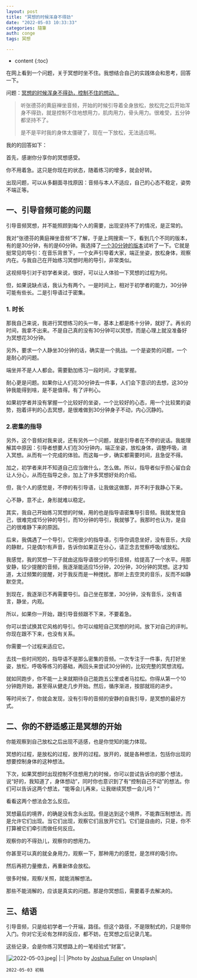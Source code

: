 ```yaml
---
layout: post
title: "冥想的时候浑身不得劲"
date: "2022-05-03 10:33:33"
categories: 隨筆
auth: conge
tags: 冥想

---
```

* content
{:toc}

在网上看到一个问题，关于冥想时坐不住。我想结合自己的实践体会和思考，回答一下。

问题：[冥想的时候浑身不得劲，控制不住的想动。](https://www.douban.com/group/topic/265826085/)

> 听张德芬的黄庭禅坐音频，开始的时候引导着全身放松，放松完之后开始浑身不得劲，就是控制不住地想用力，肌肉用力，骨头用力。很难受，五分钟都坚持不了。
>
> 是不是平时我的身体太僵硬了，现在一下放松，无法适应啊。

我的的回答如下：





首先，感谢你分享你的冥想感受。

你不用着急。这只是你现在的状态，随着练习的增多，就会好转。

出现问题，可以从多翻面寻找原因：音频与本人不适应，自己的心态不稳定，姿势不端正等。

## 一、引导音频可能的问题

引导音频冥想，并不能照顾到每个人的需要，出现坚持不了的情况，是正常的。

我对“张德芬的黄庭禅坐音频”不了解，于是上网搜索一下，看到几个不同的版本，有的是30分钟，有的是60分钟。我选择了[一个30分钟的版本](https://www.ixigua.com/6796491221448524291?wid_try=1)试听了一下。它就是挺常见的导引：在音乐背景下，一个女声引导着大家，端正坐姿，放松身体，观察内在。与我自己在开始练习冥想时用的导引，非常类似。

这视频导引对于初学者来说，很好，可以让人体验一下冥想的过程为何。

但，如果说缺点话，我认为有两个。一是时间上，相对于初学者的能力，30分钟可能有些长。二是引导语过于密集。

### 1. 时长

那我自己来说，我进行冥想练习的头一年，基本上都是练十分钟，就好了。再长的时间，我拿不出来。不是自己真的没有30分钟可以冥想，而是心理上就没准备好为冥想花30分钟。

另外，要求一个人静坐30分钟的话，确实是一个挑战。一个是姿势的问题，一个是耐心的问题。

端坐并不是人人都会。需要勤加练习一段时间，才能掌握。

耐心更是问题。如果你让人们花30分钟去一件事，人们会下意识的去想，这30分钟我能得到啥，是不是值得。有了评判心。

如果初学者并没有掌握一个比较好的坐姿，一个比较好的心态，用一个比较累的姿势，抱着评判的心去冥想，是很难做到30分钟身子不动，内心沉静的。

### 2.密集的指导

另外，这个音频对我来说，还有另外一个问题，就是引导者在不停的说话。我能理解其中原因：引导者想要人们在30分钟内，端正坐姿，放松身体，调整呼吸，进入冥想。从而有一个完成的体验。而这每一步，确实都需要时间，且急促不得。

加之，初学者来并不知道自己应当做什么，怎么做。所以，指导者似乎担心留白会让人分心，从而在指导之余，加上了许多冥想好处的介绍。

但，我个人的感觉是，不停的有引导语，让我做这做那，并不利于我静心下来。

心不静，意不止，身形就难以稳定。

其实，我自己开始练习冥想的时候，用的也是指导语密集导引音频。我就发觉自己，很难完成15分钟的导引，而10分钟的导引，我就够了。我那时也认为，是自己的很难静下来的原因。

后来，我偶遇了一个导引，它用很少的指导语，引导你调息坐好，没有音乐，大段的静默，只是偶尔有声音，告诉你如果正在分心，请正念去觉察呼吸/或放松。

我感觉，我的冥想一下子就由这指导语很少的导引音频，给提高了一个水平。用那安静，较少提醒的音频，我逐渐能适应15分钟，20分钟，30分钟的冥想。这才知道，太过频繁的提醒，对于我反而是一种搅扰。那听上去空灵的音乐，反而不如静默空灵。

到现在，我逐渐已不再需要导引。自己坐在那里，30分钟，没有音乐，没有语言，静坐，内观。

所以，如果你一开始，跟引导音频跟不下来，不要着急。

你可以尝试换其它风格的导引。你可以缩短自己冥想的时间。放下对自己的评判。你现在跟不下来，也没有关系。

你需要一个过程来适应它。

去找一些时间短的，指导语不是那么密集的音频。一次专注于一件事，先打好坐姿，放松，呼吸等练习的基础，再回头来尝试30分钟的，比较完整的冥想流程。

就如同跑步，你不能一上来就期待自己能跑五公里或者马拉松。你得从第一个10分钟跑开始，甚至得从健走几步开始。然后，循序渐进，按部就班的进步。

等时间长了，你就会发现，没有引导的音频的安静的自我引导，是冥想的最好方式。


## 二、你的不舒适感正是冥想的开始

你能观察到自己放松之后出现不适感，也是你觉知的能力体现。

冥想的过程，是放松的过程，放开的过程。放开的，就是各种想法，包括你出现的想要控制身体的这种想法。

下次，如果冥想时出现控制不住想用力的时候，你可以尝试告诉你的那个想法，说“好的，我知道了，身体想动”，同时你也意识到了有“控制自己不动”的想法。你们可以告诉这两个想法，“能等会儿再来，让我继续冥想一会儿吗？”

看看这两个想法会怎么反应。

冥想最后的境界，的确是没有念头出现。但是达到这个境界，不能靠压制想法，而是允许它们出现。当它们出现，观察它们且放开它们。它们是自由的，只是，你不打算被它们牵引而做任何反应。

观察你的不得劲儿，观察你的想用力。

你甚至可以真的就全身用力，观察一下，那种用力的感觉，是怎样的吸引你。

然后再把力量撤去，再重新体会放松。

很多时候，观察/关照，就能消解想法。

那些不能消解的，应该是真实的问题。那是你冥想后，需要着手去解决的。

## 三、结语

引导音频，只是给初学者一个开端，路径。但这个路径，不是限制式的，只是带你入门。你对它无论有怎样的反应，都不妨，在冥想之后记录几笔。

这些记录，会是你练习冥想路上的一笔经验式“财富”。

|![2022-05-03.jpeg](https://s2.loli.net/2022/05/04/8ik4VzLjB6qAt9f.jpg)|
|::|
|Photo by [Joshua Fuller](https://unsplash.com/es/@joshuafuller?utm_source=unsplash&utm_medium=referral&utm_content=creditCopyText) on Unsplash|

```
2022-05-03 初稿
```
